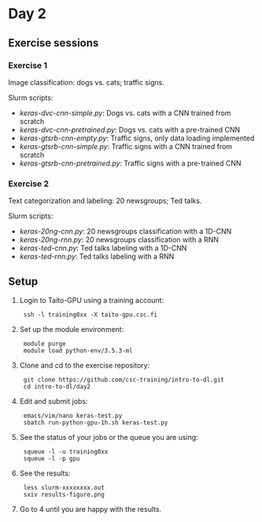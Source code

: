 # Day 2

## Exercise sessions

### Exercise 1

Image classification: dogs vs. cats; traffic signs.

Slurm scripts:
* *keras-dvc-cnn-simple.py*: Dogs vs. cats with a CNN trained from scratch
* *keras-dvc-cnn-pretrained.py*: Dogs vs. cats with a pre-trained CNN
* *keras-gtsrb-cnn-empty.py*: Traffic signs, only data loading implemented
* *keras-gtsrb-cnn-simple.py*: Traffic signs with a CNN trained from scratch
* *keras-gtsrb-cnn-pretrained.py*: Traffic signs with a pre-trained CNN

### Exercise 2

Text categorization and labeling: 20 newsgroups; Ted talks.

Slurm scripts:
* *keras-20ng-cnn.py*: 20 newsgroups classification with a 1D-CNN
* *keras-20ng-rnn.py*: 20 newsgroups classification with a RNN
* *keras-ted-cnn.py*: Ted talks labeling with a 1D-CNN
* *keras-ted-rnn.py*: Ted talks labeling with a RNN

## Setup

1. Login to Taito-GPU using a training account:

        ssh -l training0xx -X taito-gpu.csc.fi

2. Set up the module environment:

        module purge
        module load python-env/3.5.3-ml
    
3. Clone and cd to the exercise repository:

        git clone https://github.com/csc-training/intro-to-dl.git
        cd intro-to-dl/day2

4. Edit and submit jobs:

        emacs/vim/nano keras-test.py
        sbatch run-python-gpu-1h.sh keras-test.py

5. See the status of your jobs or the queue you are using:

        squeue -l -u training0xx
        squeue -l -p gpu

6. See the results:

        less slurm-xxxxxxxx.out
        sxiv results-figure.png

7. Go to 4 until you are happy with the results.
